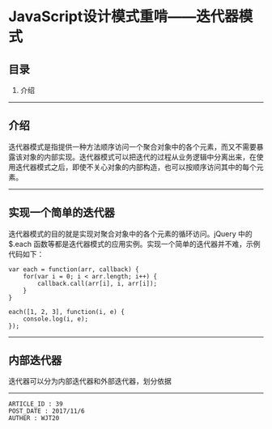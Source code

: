 
# JavaScript设计模式重啃——迭代器模式 #

## 目录 ##

1. 介绍

---

## 介绍 ##

迭代器模式是指提供一种方法顺序访问一个聚合对象中的各个元素，而又不需要暴露该对象的内部实现。迭代器模式可以把迭代的过程从业务逻辑中分离出来，在使用迭代器模式之后，即使不关心对象的内部构造，也可以按顺序访问其中的每个元素。

---

## 实现一个简单的迭代器 ##

迭代器模式的目的就是实现对聚合对象中的各个元素的循环访问。jQuery 中的 $.each 函数等都是迭代器模式的应用实例。实现一个简单的迭代器并不难，示例代码如下：

```
var each = function(arr, callback) {
    for(var i = 0; i < arr.length; i++) {
        callback.call(arr[i], i, arr[i]);
    }
}

each([1, 2, 3], function(i, e) {
    console.log(i, e);
});
```

---

## 内部迭代器 ##

迭代器可以分为内部迭代器和外部迭代器，划分依据

---

```
ARTICLE_ID : 39
POST_DATE : 2017/11/6
AUTHER : WJT20
```
